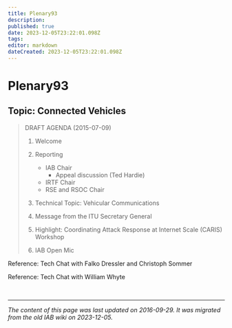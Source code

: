```yaml
---
title: Plenary93
description: 
published: true
date: 2023-12-05T23:22:01.098Z
tags: 
editor: markdown
dateCreated: 2023-12-05T23:22:01.098Z
---
```


# Plenary93


## Topic: Connected Vehicles

> DRAFT AGENDA (2015-07-09)
> 
> 1. Welcome
> 
> 2. Reporting
>    - IAB Chair
>        - Appeal discussion (Ted Hardie)
>    - IRTF Chair
>    - RSE and RSOC Chair
> 
> 3. Technical Topic: Vehicular Communications
> 
> 4. Message from the ITU Secretary General
> 
> 5. Highlight: Coordinating Attack Response at Internet Scale (CARIS) Workshop
> 
> 6. IAB Open Mic
> 

Reference: Tech Chat with Falko Dressler and Christoph Sommer

Reference: Tech Chat with William Whyte

&nbsp;
&nbsp;
&nbsp;

---

*The content of this page was last updated on 2016-09-29. It was migrated from the old IAB wiki on 2023-12-05.*